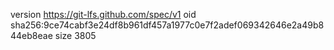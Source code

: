 version https://git-lfs.github.com/spec/v1
oid sha256:9ce74cabf3e24df8b961df457a1977c0e7f2adef069342646e2a49b844eb8eae
size 3805
